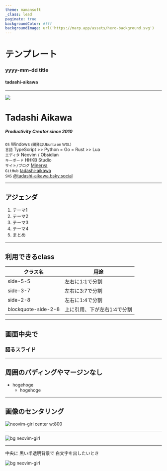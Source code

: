 ```yaml
---
theme: mamansoft
_class: lead
paginate: true
backgroundColor: #fff
backgroundImage: url('https://marp.app/assets/hero-background.svg')
---
```


<script src="https://cdn.tailwindcss.com/3.4.4"></script>
<script>tailwind.config = { corePlugins: { preflight: false } }</script>

# テンプレート

### yyyy-mm-dd title

#### tadashi-aikawa

---

<!-- _class: full side-3-7 side-no-title -->

<div class="flex justify-center items-center">
  <img src="https://publish-01.obsidian.md/access/35d05cd1bf5cc500e11cc8ba57daaf88/favicon-128.png" />
</div>

<div class="py-16">
  <h1>Tadashi Aikawa</h1>
  <h5 class="text-secondary">Productivity Creator since 2010</h5>
  <div class="mt-16 space-y-2 text-2xl">
    <div>
      <code class="w-48 text-center">OS</code>
      <span class="pl-2">Windows <small>(開発はUbuntu on WSL)</small></span>
    </div>
    <div>
      <code class="w-48 text-center">言語</code>
      <span class="pl-2">TypeScript >> Python = Go = Rust >> Lua</span>
    </div>
    <div>
      <code class="w-48 text-center">エディタ</code>
      <span class="pl-2">Neovim / Obsidian</span>
    </div>
    <div>
      <code class="w-48 text-center">キーボード</code>
      <span class="pl-2">HHKB Studio</span>
    </div>
    <div>
      <code class="w-48 text-center">サイト/ブログ</code>
      <a class="pl-2" href="https://minerva.mamansoft.net/">Minerva</a>
    </div>
    <div>
      <code class="w-48 text-center">GitHub</code>
      <a class="pl-2" href="https://github.com/tadashi-aikawa">tadashi-aikawa</a>
    </div>
    <div>
      <code class="w-48 text-center">SNS</code>
      <a class="pl-2" href="https://bsky.app/profile/tadashi-aikawa.bsky.social">
        @tadashi-aikawa.bsky.social
      </a>
    </div>
  </div>
</div>

<!-- 仕事だったら『所属』『代表プロダクト』『入社年』などを入れる -->

---

## アジェンダ

1. テーマ1
2. テーマ2
3. テーマ3
4. テーマ4
5. まとめ

---

## 利用できるclass

| クラス名            | 用途                        |
|---------------------|-----------------------------|
| side-5-5            | 左右に1:1で分割             |
| side-3-7            | 左右に3:7で分割             |
| side-2-8            | 左右に1:4で分割             |
| blockquote-side-2-8 | 上に引用、下が左右1:4で分割 |

---

<!-- _class: lead -->

## 画面中央で

### 語るスライド

---

<!-- _class: full -->

## 周囲のパディングやマージンなし

- hogehoge
  - hogehoge

---

## 画像のセンタリング

![neovim-girl center w:800](https://publish-01.obsidian.md/access/35d05cd1bf5cc500e11cc8ba57daaf88/Notes/attachments/neovim-girl-1280.webp)

---

<!-- 画像一枚 -->
<!-- _class: full lead -->

![bg neovim-girl](https://publish-01.obsidian.md/access/35d05cd1bf5cc500e11cc8ba57daaf88/Notes/attachments/neovim-girl-1280.webp)

---

<!-- _class: full lead narration-white -->

中央に
黒い半透明背景で
白文字を出したいとき

![bg neovim-girl](https://publish-01.obsidian.md/access/35d05cd1bf5cc500e11cc8ba57daaf88/Notes/attachments/neovim-girl-1280.webp)

